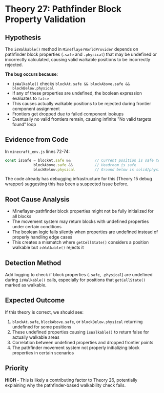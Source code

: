 # Theory 27: Pathfinder Block Property Validation

## Hypothesis
The `isWalkable()` method in `MineflayerWorldProvider` depends on pathfinder block properties (`.safe` and `.physical`) that may be undefined or incorrectly calculated, causing valid walkable positions to be incorrectly rejected.

**The bug occurs because**:
- `isWalkable()` checks `blockAt.safe && blockAbove.safe && blockBelow.physical`
- If any of these properties are undefined, the boolean expression evaluates to `false`
- This causes actually walkable positions to be rejected during frontier component assignment
- Frontiers get dropped due to failed component lookups
- Eventually no valid frontiers remain, causing infinite "No valid targets found" loop

## Evidence from Code
In `minecraft_env.js` lines 72-74:
```javascript
const isSafe = blockAt.safe &&           // Current position is safe to occupy
             blockAbove.safe &&          // Headroom is safe
             blockBelow.physical         // Ground below is solid/physical
```

The code already has debugging infrastructure for this (Theory 15 debug wrapper) suggesting this has been a suspected issue before.

## Root Cause Analysis
- Mineflayer-pathfinder block properties might not be fully initialized for all blocks
- The movement system may return blocks with undefined properties under certain conditions
- The boolean logic fails silently when properties are undefined instead of properly handling edge cases
- This creates a mismatch where `getCellState()` considers a position walkable but `isWalkable()` rejects it

## Detection Method
Add logging to check if block properties (`.safe`, `.physical`) are undefined during `isWalkable()` calls, especially for positions that `getCellState()` marked as walkable.

## Expected Outcome
If this theory is correct, we should see:
1. `blockAt.safe`, `blockAbove.safe`, or `blockBelow.physical` returning undefined for some positions
2. These undefined properties causing `isWalkable()` to return false for actually walkable areas
3. Correlation between undefined properties and dropped frontier points
4. The pathfinder movement system not properly initializing block properties in certain scenarios

## Priority
**HIGH** - This is likely a contributing factor to Theory 26, potentially explaining why the pathfinder-based walkability check fails.